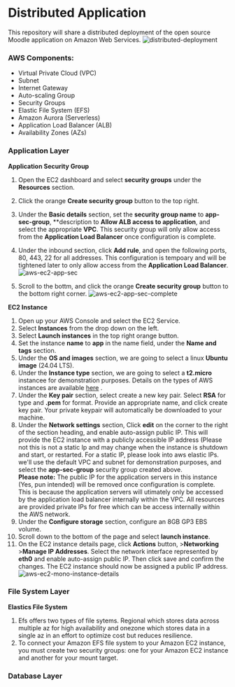 # Distributed Application
This repository will share a distributed deployment of the open source Moodle application on Amazon Web Services.
![distributed-deployment](https://github.com/user-attachments/assets/90e0809c-6a41-4e4d-84e7-644b24502bf1)


### AWS Components:
- Virtual Private Cloud (VPC)
- Subnet
- Internet Gateway
- Auto-scaling Group
- Security Groups
- Elastic File System (EFS)
- Amazon Aurora (Serverless)
- Application Load Balancer (ALB)
- Availability Zones (AZs)

### Application Layer
**Application Security Group**
1. Open the EC2 dashboard and select **security groups** under the **Resources** section.
2. Click the orange **Create security group** button to the top right.
3. Under the **Basic details** section, set the **security group name** to **app-sec-group**, **description to **Allow ALB access to application**, and select the appropriate **VPC**. This security group will only allow access from the **Application Load Balancer** once configuration is complete.
4. Under the inbound section, click **Add rule**, and open the following ports, 80, 443, 22 for all addresses. This configuration is tempoary and will be tightened later to only allow access from the **Application Load Balancer**.
![aws-ec2-app-sec](https://github.com/user-attachments/assets/9516be28-a5d8-46f5-befd-fb29ff4f56b8)

5. Scroll to the bottm, and click the orange **Create security group** button to the bottom right corner.
![aws-ec2-app-sec-complete](https://github.com/user-attachments/assets/817ea415-de1f-4e13-9f2d-6c9c420332a1)

**EC2 Instance**
1. Open up your AWS Console and select the EC2 Service.
2. Select **Instances** from the drop down on the left.
3. Select **Launch instances** in the top right orange button.
4. Set the instance **name** to **app** in the name field, under the **Name and tags** section.
5. Under the **OS and images** section, we are going to select a linux **Ubuntu image** (24.04 LTS).
6. Under the **Instance type** section, we are going to select a **t2.micro** instancee for demonstration purposes. Details on the types of AWS instances are available [here](https://aws.amazon.com/ec2/instance-types/) .
7. Under the **Key pair** section, select create a new key pair. Select **RSA** for type and **.pem** for format. Provide an appropriate name, and click create key pair. Your private keypair will automatically be downloaded to your machine.
8. Under the **Network settings** section, Click **edit** on the corner to the right of the section heading, and enable auto-assign public IP. This will provide the EC2 instance with a publicly accessible IP address (Please not this is not a static Ip and may change when the instance is shutdown and start, or restarted. For a static IP, please look into aws elastic IPs. we'll use the default VPC and subnet for demonstration purposes, and select the **app-sec-group** security group created above. \
**Please note:** The public IP for the application servers in this instance (Yes, pun intended) will be removed once configuration is complete. This is because the application servers will utimately only be accessed by the application load balancer internally within the VPC. All resources are provided private IPs for free which can be access internally within the AWS network.
9. Under the **Configure storage** section, configure an 8GB GP3 EBS volume.
10. Scroll down to the bottom of the page and select **launch instance**.
11. On the EC2 instance details page, click **Actions** button, >**Networking** >**Manage IP Addresses**. Select the network interface represented by **eth0** and enable auto-assign public IP. Then click save and confirm the changes. The EC2 instance should now be assigned a public IP address.
![aws-ec2-mono-instance-details](https://github.com/user-attachments/assets/e275cfb2-4945-42f4-b927-1efc0bdeb00f)













### File System Layer
**Elastics File System**
1. Efs offers two types of file sytems. Regional which stores data across multiple az for high availability and onezone which stores data in a single az in an effort to optimize cost but reduces resilience.
2. To connect your Amazon EFS file system to your Amazon EC2 instance, you must create two security groups: one for your Amazon EC2 instance and another for your mount target.


### Database Layer
